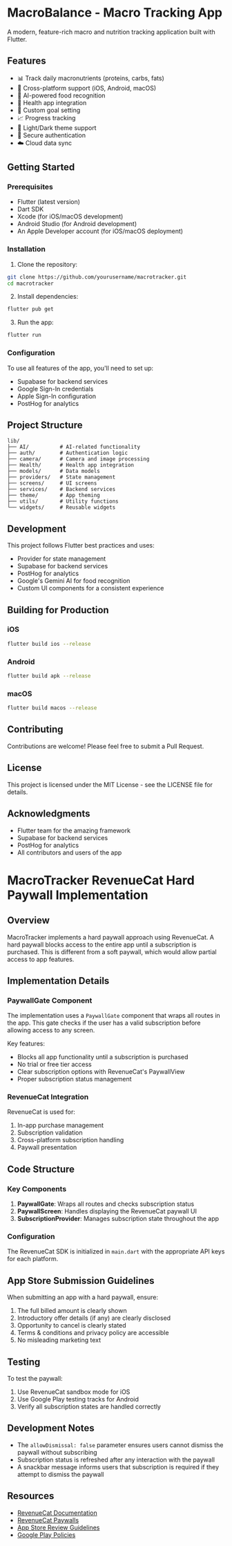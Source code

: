 # MacroBalance - Macro Tracking App

A modern, feature-rich macro and nutrition tracking application built with Flutter.

## Features

- 📊 Track daily macronutrients (proteins, carbs, fats)
- 📱 Cross-platform support (iOS, Android, macOS)
- 📸 AI-powered food recognition
- 🔄 Health app integration
- 🎯 Custom goal setting
- 📈 Progress tracking
- 🌙 Light/Dark theme support
- 🔐 Secure authentication
- ☁️ Cloud data sync

## Getting Started

### Prerequisites

- Flutter (latest version)
- Dart SDK
- Xcode (for iOS/macOS development)
- Android Studio (for Android development)
- An Apple Developer account (for iOS/macOS deployment)

### Installation

1. Clone the repository:
```bash
git clone https://github.com/yourusername/macrotracker.git
cd macrotracker
```

2. Install dependencies:
```bash
flutter pub get
```

3. Run the app:
```bash
flutter run
```

### Configuration

To use all features of the app, you'll need to set up:
- Supabase for backend services
- Google Sign-In credentials
- Apple Sign-In configuration
- PostHog for analytics

## Project Structure

```
lib/
├── AI/          # AI-related functionality
├── auth/        # Authentication logic
├── camera/      # Camera and image processing
├── Health/      # Health app integration
├── models/      # Data models
├── providers/   # State management
├── screens/     # UI screens
├── services/    # Backend services
├── theme/       # App theming
├── utils/       # Utility functions
└── widgets/     # Reusable widgets
```

## Development

This project follows Flutter best practices and uses:
- Provider for state management
- Supabase for backend services
- PostHog for analytics
- Google's Gemini AI for food recognition
- Custom UI components for a consistent experience

## Building for Production

### iOS
```bash
flutter build ios --release
```

### Android
```bash
flutter build apk --release
```

### macOS
```bash
flutter build macos --release
```

## Contributing

Contributions are welcome! Please feel free to submit a Pull Request.

## License

This project is licensed under the MIT License - see the LICENSE file for details.

## Acknowledgments

- Flutter team for the amazing framework
- Supabase for backend services
- PostHog for analytics
- All contributors and users of the app

# MacroTracker RevenueCat Hard Paywall Implementation

## Overview

MacroTracker implements a hard paywall approach using RevenueCat. A hard paywall blocks access to the entire app until a subscription is purchased. This is different from a soft paywall, which would allow partial access to app features.

## Implementation Details

### PaywallGate Component

The implementation uses a `PaywallGate` component that wraps all routes in the app. This gate checks if the user has a valid subscription before allowing access to any screen.

Key features:
- Blocks all app functionality until a subscription is purchased
- No trial or free tier access
- Clear subscription options with RevenueCat's PaywallView
- Proper subscription status management

### RevenueCat Integration

RevenueCat is used for:
1. In-app purchase management
2. Subscription validation
3. Cross-platform subscription handling
4. Paywall presentation

## Code Structure

### Key Components

1. **PaywallGate**: Wraps all routes and checks subscription status
2. **PaywallScreen**: Handles displaying the RevenueCat paywall UI
3. **SubscriptionProvider**: Manages subscription state throughout the app

### Configuration

The RevenueCat SDK is initialized in `main.dart` with the appropriate API keys for each platform.

## App Store Submission Guidelines

When submitting an app with a hard paywall, ensure:

1. The full billed amount is clearly shown
2. Introductory offer details (if any) are clearly disclosed
3. Opportunity to cancel is clearly stated
4. Terms & conditions and privacy policy are accessible
5. No misleading marketing text

## Testing

To test the paywall:
1. Use RevenueCat sandbox mode for iOS
2. Use Google Play testing tracks for Android
3. Verify all subscription states are handled correctly

## Development Notes

- The `allowDismissal: false` parameter ensures users cannot dismiss the paywall without subscribing
- Subscription status is refreshed after any interaction with the paywall
- A snackbar message informs users that subscription is required if they attempt to dismiss the paywall

## Resources

- [RevenueCat Documentation](https://www.revenuecat.com/docs/welcome/overview)
- [RevenueCat Paywalls](https://www.revenuecat.com/docs/tools/paywalls)
- [App Store Review Guidelines](https://developer.apple.com/app-store/review/guidelines/)
- [Google Play Policies](https://play.google.com/about/developer-content-policy/)
